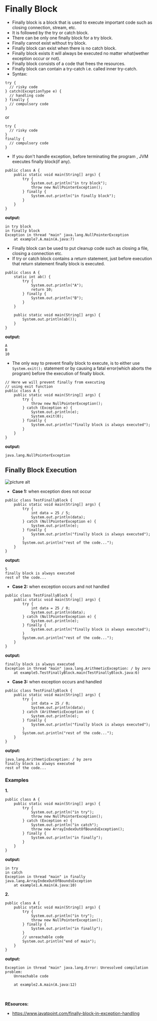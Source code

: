 # Finally Block
* Finally block is a block that is used to execute important code such as closing connection, stream, etc.
* It is followed by the try or catch block.
* There can be only one finally block for a try block.
* Finally cannot exist without try block.
* Finally block can exist when there is no catch block.
* Finally block exists it will always be executed no matter what(wether exception occur or not).
* Finally block consists of a code that frees the resources.
* Finally block can contain a try-catch i.e. called inner try-catch.
* Syntax:
````
try {
  // risky code
} catch(ExceptionType e) {
  // handling code
} finally {
  // compulsory code
}
````
or
````
try {
  // risky code
} 
finally {
  // compulsory code
}
````
* If you don't handle exception, before terminating the program , JVM executes finally block(if any).
````
public class A {
	public static void main(String[] args) {
		try {
			System.out.println("in try block");
			throw new NullPointerException();
		} finally {
			System.out.println("in finally block");
		}
	}
}
````
__output:__
````
in try block
in finally block
Exception in thread "main" java.lang.NullPointerException
	at example7.A.main(A.java:7)
````
* Finally block can be used to put cleanup code such as closing a file, closing a connection etc.
* If try or catch block contains a return statement, just before execution that return statement finally block is executed.
````
public class A {
	static int ab() {
		try {
			System.out.println("A");
			return 10;
		} finally {
			System.out.println("B");
		}
	}

	public static void main(String[] args) {
		System.out.println(ab());
	}
}
````
__output:__
````
A
B
10
````
* The only way to prevent finally block to execute, is to either use `System.exit();` statement or by causing a fatal error(which aborts the program) before the execution of finally block.
````
// Here we will prevent finally from executing
// using exit function
public class A {
	public static void main(String[] args) {
		try {
			throw new NullPointerException();
		} catch (Exception e) {
			System.out.println(e);
			System.exit(0);
		} finally {
			System.out.println("finally block is always executed");
		}
	}
}
````
__output:__
````
java.lang.NullPointerException
````

## Finally Block Execution
![picture alt](https://github.com/mittulmandhan/java-interview-prep/blob/master/img/finally%20block/finally%20block%20execution.jpg)
* __Case 1:__  when exception does not occur
````
public class TestFinallyBlock {
	public static void main(String[] args) {
		try {
			int data = 25 / 5;
			System.out.println(data);
		} catch (NullPointerException e) {
			System.out.println(e);
		} finally {
			System.out.println("finally block is always executed");
		}
		System.out.println("rest of the code...");
	}
}
````
__output:__
````
5
finally block is always executed
rest of the code...
````
* __Case 2:__ when exception occurs and not handled
````
public class TestFinallyBlock {
	public static void main(String[] args) {
		try {
			int data = 25 / 0;
			System.out.println(data);
		} catch (NullPointerException e) {
			System.out.println(e);
		} finally {
			System.out.println("finally block is always executed");
		}
		System.out.println("rest of the code...");
	}
}
````
__output:__
````
finally block is always executed
Exception in thread "main" java.lang.ArithmeticException: / by zero
	at example5.TestFinallyBlock.main(TestFinallyBlock.java:6)
````
* __Case 3:__ when exception occurs and handled
````
public class TestFinallyBlock {
	public static void main(String[] args) {
		try {
			int data = 25 / 0;
			System.out.println(data);
		} catch (ArithmeticException e) {
			System.out.println(e);
		} finally {
			System.out.println("finally block is always executed");
		}
		System.out.println("rest of the code...");
	}
}
````
__output:__
````
java.lang.ArithmeticException: / by zero
finally block is always executed
rest of the code...
````

### Examples
__1.__
````
public class A {
	public static void main(String[] args) {
		try {
			System.out.println("in try");
			throw new NullPointerException();
		} catch (Exception e) {
			System.out.println("in catch");
			throw new ArrayIndexOutOfBoundsException();
		} finally {
			System.out.println("in finally");
		}
	}
}
````
__output:__
````
in try
in catch
Exception in thread "main" in finally
java.lang.ArrayIndexOutOfBoundsException
	at example1.A.main(A.java:10)
````
__2.__
````
public class A {
	public static void main(String[] args) {
		try {
			System.out.println("in try");
			throw new NullPointerException();
		} finally {
			System.out.println("in finally");
		}
		// unreachable code
		System.out.println("end of main");
	}
}
````
__output:__
````
Exception in thread "main" java.lang.Error: Unresolved compilation problem: 
	Unreachable code

	at example2.A.main(A.java:12)
````

<br><br>__REsources:__
* https://www.javatpoint.com/finally-block-in-exception-handling
